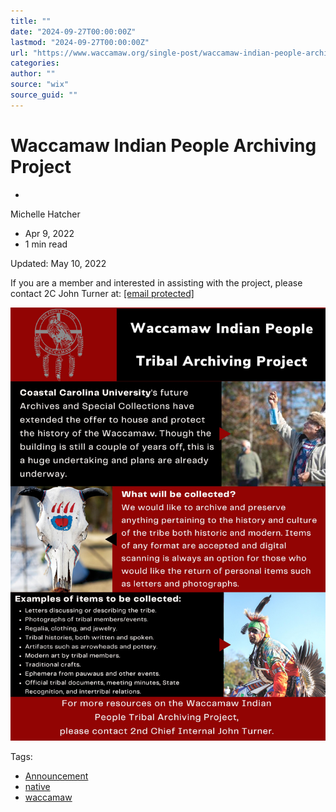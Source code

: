 ```yaml
---
title: ""
date: "2024-09-27T00:00:00Z"
lastmod: "2024-09-27T00:00:00Z"
url: "https://www.waccamaw.org/single-post/waccamaw-indian-people-archiving-project"
categories:
author: ""
source: "wix"
source_guid: ""
---
```


# Waccamaw Indian People Archiving Project

-

Michelle Hatcher
- Apr 9, 2022
- 1 min read

Updated: May 10, 2022

If you are a member and interested in assisting with the project, please contact 2C John Turner at: [[email protected]](/cdn-cgi/l/email-protection)

![ree](./images/98a108_ae0ec5515a17451bbc60a513f03b62a7~mv2-1.jpg)

Tags:

- [Announcement](https://www.waccamaw.org/updates/tags/announcement)
- [native](https://www.waccamaw.org/updates/tags/native-1)
- [waccamaw](https://www.waccamaw.org/updates/tags/waccamaw)

